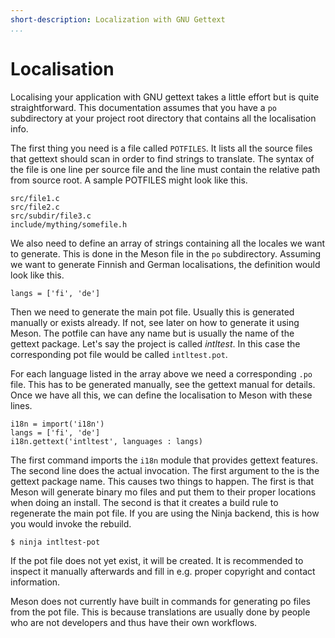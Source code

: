 ```yaml
---
short-description: Localization with GNU Gettext
...
```


# Localisation

Localising your application with GNU gettext takes a little effort but is quite straightforward. This documentation assumes that you have a `po` subdirectory at your project root directory that contains all the localisation info.

The first thing you need is a file called `POTFILES`. It lists all the source files that gettext should scan in order to find strings to translate. The syntax of the file is one line per source file and the line must contain the relative path from source root. A sample POTFILES might look like this.

    src/file1.c
    src/file2.c
    src/subdir/file3.c
    include/mything/somefile.h

We also need to define an array of strings containing all the locales we want to generate. This is done in the Meson file in the `po` subdirectory. Assuming we want to generate Finnish and German localisations, the definition would look like this.

```meson
langs = ['fi', 'de']
```

Then we need to generate the main pot file. Usually this is generated manually or exists already. If not, see later on how to generate it using Meson. The potfile can have any name but is usually the name of the gettext package. Let's say the project is called *intltest*. In this case the corresponding pot file would be called `intltest.pot`.

For each language listed in the array above we need a corresponding `.po` file. This has to be generated manually, see the gettext manual for details. Once we have all this, we can define the localisation to Meson with these lines.

```meson
i18n = import('i18n')
langs = ['fi', 'de']
i18n.gettext('intltest', languages : langs)
```

The first command imports the `i18n` module that provides gettext features. The second line does the actual invocation. The first argument to the is the gettext package name. This causes two things to happen. The first is that Meson will generate binary mo files and put them to their proper locations when doing an install. The second is that it creates a build rule to regenerate the main pot file. If you are using the Ninja backend, this is how you would invoke the rebuild.

```console
$ ninja intltest-pot
```

If the pot file does not yet exist, it will be created. It is recommended to inspect it manually afterwards and fill in e.g. proper copyright and contact information.

Meson does not currently have built in commands for generating po files from the pot file. This is because translations are usually done by people who are not developers and thus have their own workflows.
